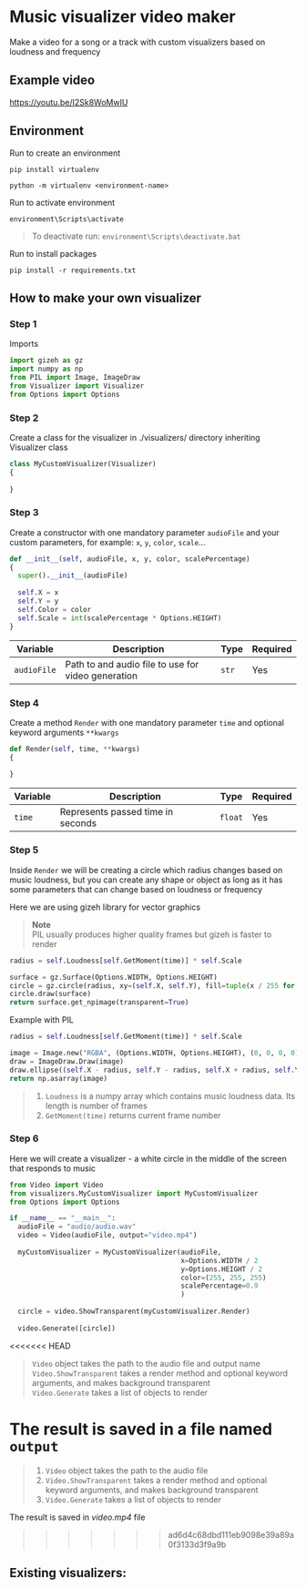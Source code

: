 # Music visualizer video maker
Make a video for a song or a track with custom visualizers based on loudness and frequency

## Example video
https://youtu.be/I2Sk8WoMwIU

## Environment

Run to create an environment
```
pip install virtualenv
```
```
python -m virtualenv <environment-name>
```
Run to activate environment
```
environment\Scripts\activate
```
> To deactivate run: ```environment\Scripts\deactivate.bat```

Run to install packages
```
pip install -r requirements.txt
```

## How to make your own visualizer

### Step 1
Imports
```py
import gizeh as gz
import numpy as np
from PIL import Image, ImageDraw
from Visualizer import Visualizer
from Options import Options
```

### Step 2
Create a class for the visualizer in ./visualizers/ directory inheriting Visualizer class
```py
class MyCustomVisualizer(Visualizer)
{
  
}
```

### Step 3
Create a constructor with one mandatory parameter ```audioFile``` and your custom parameters, for example: ```x```, ```y```, ```color```, ```scale```...
```py
def __init__(self, audioFile, x, y, color, scalePercentage)
{
  super().__init__(audioFile)
  
  self.X = x
  self.Y = y
  self.Color = color
  self.Scale = int(scalePercentage * Options.HEIGHT)
}
```
Variable       | Description                                        | Type      | Required |
---------------|----------------------------------------------------|-----------|----------|
```audioFile```| Path to and audio file to use for video generation | ```str``` | Yes      |

### Step 4
Create a method ```Render``` with one mandatory parameter ```time``` and optional keyword arguments ```**kwargs```

```py
def Render(self, time, **kwargs)
{

}
```
Variable  | Description                       | Type        | Required |
----------|-----------------------------------|-------------|----------|
```time```| Represents passed time in seconds | ```float``` | Yes      |

### Step 5
Inside ```Render``` we will be creating a circle which radius changes based on music loudness, but you can create any shape or object as long as it has some parameters that can change based on loudness or frequency

Here we are using gizeh library for vector graphics
> **Note** \
> PIL usually produces higher quality frames but gizeh is faster to render

```py
radius = self.Loudness[self.GetMoment(time)] * self.Scale

surface = gz.Surface(Options.WIDTH, Options.HEIGHT)
circle = gz.circle(radius, xy=(self.X, self.Y), fill=tuple(x / 255 for x in self.Color))
circle.draw(surface)
return surface.get_npimage(transparent=True)
```

Example with PIL
```py
radius = self.Loudness[self.GetMoment(time)] * self.Scale

image = Image.new("RGBA", (Options.WIDTH, Options.HEIGHT), (0, 0, 0, 0))
draw = ImageDraw.Draw(image)
draw.ellipse((self.X - radius, self.Y - radius, self.X + radius, self.Y + radius), fill=self.Color)
return np.asarray(image)
```
> 1. ```Loudness``` is a numpy array which contains music loudness data. Its length is number of frames
> 2. ```GetMoment(time)``` returns current frame number

### Step 6
Here we will create a visualizer - a white circle in the middle of the screen that responds to music
```py
from Video import Video
from visualizers.MyCustomVisualizer import MyCustomVisualizer
from Options import Options  

if __name__ == "__main__":
  audioFile = "audio/audio.wav"
  video = Video(audioFile, output="video.mp4")
  
  myCustomVisualizer = MyCustomVisualizer(audioFile,
                                          x=Options.WIDTH / 2
                                          y=Options.HEIGHT / 2
                                          color=(255, 255, 255)
                                          scalePercentage=0.9
                                          )
  
  circle = video.ShowTransparent(myCustomVisualizer.Render)
  
  video.Generate([circle])
```

<<<<<<< HEAD
> ```Video``` object takes the path to the audio file and output name \
> ```Video.ShowTransparent``` takes a render method and optional keyword arguments, and makes background transparent \
> ```Video.Generate``` takes a list of objects to render

The result is saved in a file named ```output```
=======
> 1. ```Video``` object takes the path to the audio file
> 2. ```Video.ShowTransparent``` takes a render method and optional keyword arguments, and makes background transparent
> 3. ```Video.Generate``` takes a list of objects to render

The result is saved in *video.mp4* file
>>>>>>> ad6d4c68dbd111eb9098e39a89a0f3133d3f9a9b

## Existing visualizers:
